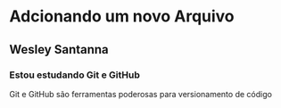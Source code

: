 # Adcionando um novo Arquivo
## Wesley Santanna
### Estou estudando Git e GitHub
Git e GitHub são ferramentas poderosas para versionamento de código
